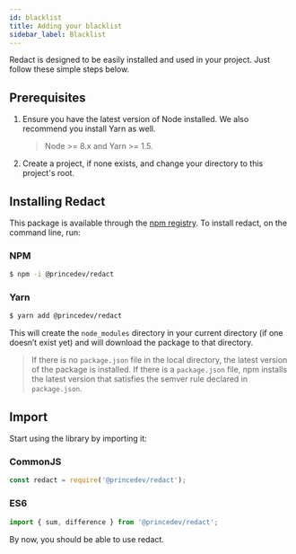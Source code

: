```yaml
---
id: blacklist
title: Adding your blacklist
sidebar_label: Blacklist
---
```


Redact is designed to be easily installed and used in your project. Just follow these simple steps below.

## Prerequisites

<ol>
  <li>
    <p>
      Ensure you have the latest version of Node installed. We also recommend you install Yarn as well.
    </p>
    <blockquote>
      Node >= 8.x and Yarn >= 1.5.
    </blockquote>
  </li>
  <li>
    <p>
      Create a project, if none exists, and change your directory to this project's root.
    </p>
  </li>
</ol>

## Installing Redact

This package is available through the [npm registry](https://www.npmjs.com/package/@princedev/redact). To install redact, on the command line, run:

### NPM

```bash
$ npm -i @princedev/redact
```

### Yarn

```bash
$ yarn add @princedev/redact
```

This will create the `node_modules` directory in your current directory (if one doesn’t exist yet) and will download the package to that directory.

> If there is no `package.json` file in the local directory, the latest version of the package is installed. If there is a `package.json` file, npm installs the latest version that satisfies the semver rule declared in `package.json`.

## Import

Start using the library by importing it:

### CommonJS

```javascript
const redact = require('@princedev/redact');
```

### ES6

```javascript
import { sum, difference } from '@princedev/redact';
```

By now, you should be able to use redact.
